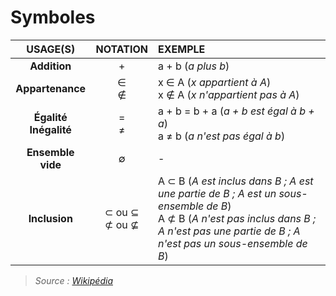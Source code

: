 # Symboles

|USAGE(S)|NOTATION|EXEMPLE|
|:--:|:--:|:--|
|**Addition**|+|a + b (_a plus b_)|
|**Appartenance**|∈<br>∉|x ∈ A (_x appartient à A_)<br>x ∉ A (_x n'appartient pas à A_)|
|**Égalité**<br>**Inégalité**|=<br>≠|a + b = b + a (_a + b est égal à b + a_)<br>a ≠ b (_a n'est pas égal à b_)|
|**Ensemble vide**|∅|-|
|**Inclusion**|⊂ ou ⊆<br>⊄ ou ⊈|A ⊂ B (_A est inclus dans B ; A est une partie de B ; A est un sous-ensemble de B_)<br>A ⊄ B (_A n'est pas inclus dans B ; A n'est pas une partie de B ; A n'est pas un sous-ensemble de B_)|

> _Source : [Wikipédia](https://fr.wikipedia.org/wiki/Table_de_symboles_math%C3%A9matiques)_
